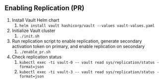 ## Enabling Replication (PR) 

1. Install Vault Helm chart
   1. `helm install vault hashicorp/vault --values vault-values.yaml`
2. Initialize Vault cluster
   1. `./init.sh`
3. Run replication script to enable replication, generate secondary activation token on primary, and enable replication on secondary
   1. `./enable_pr.sh`
4. Check replication status
   1. `kubectl exec -ti vault-0 -- vault read sys/replication/status -format=json`
   2. `kubectl exec -ti vault-3 -- vault read sys/replication/status -format=json`